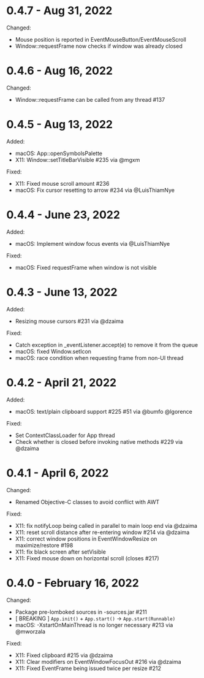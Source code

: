 # 0.4.7 - Aug 31, 2022

Changed:

- Mouse position is reported in EventMouseButton/EventMouseScroll
- Window::requestFrame now checks if window was already closed

# 0.4.6 - Aug 16, 2022

Changed:

- Window::requestFrame can be called from any thread #137

# 0.4.5 - Aug 13, 2022

Added:

- macOS: App::openSymbolsPalette
- X11: Window::setTitleBarVisible #235 via @mgxm

Fixed:

- X11: Fixed mouse scroll amount #236
- macOS: Fix cursor resetting to arrow #234 via @LuisThiamNye

# 0.4.4 - June 23, 2022

Added:

- macOS: Implement window focus events via @LuisThiamNye

Fixed:

- macOS: Fixed requestFrame when window is not visible

# 0.4.3 - June 13, 2022

Added:

- Resizing mouse cursors #231 via @dzaima

Fixed:

- Catch exception in _eventListener.accept(e) to remove it from the queue
- macOS: fixed Window.setIcon
- macOS: race condition when requesting frame from non-UI thread

# 0.4.2 - April 21, 2022

Added:

- macOS: text/plain clipboard support #225 #51 via @bumfo @lgorence

Fixed:

- Set ContextClassLoader for App thread
- Check whether is closed before invoking native methods #229 via @dzaima

# 0.4.1 - April 6, 2022

Changed:

- Renamed Objective-C classes to avoid conflict with AWT

Fixed:

- X11: fix notifyLoop being called in parallel to main loop end via @dzaima
- X11: reset scroll distance after re-entering window #214 via @dzaima
- X11: correct window positions in EventWindowResize on maximize/restore #198
- X11: fix black screen after setVisible
- X11: Fixed mouse down on horizontal scroll (closes #217)

# 0.4.0 - February 16, 2022

Changed:

- Package pre-lomboked sources in -sources.jar #211
- [ BREAKING ] `App.init()` + `App.start()` -> `App.start(Runnable)`
- macOS: -XstartOnMainThread is no longer necessary #213 via @mworzala

Fixed:

- X11: Fixed clipboard #215 via @dzaima
- X11: Clear modifiers on EventWindowFocusOut #216 via @dzaima
- X11: Fixed EventFrame being issued twice per resize #212